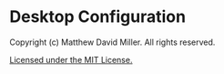 # Desktop Configuration

Copyright (c) Matthew David Miller. All rights reserved.

[Licensed under the MIT License.](LICENSE)
